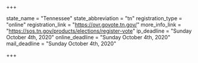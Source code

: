 +++

state_name = "Tennessee"
state_abbreviation = "tn"
registration_type = "online"
registration_link = "https://ovr.govote.tn.gov/"
more_info_link = "https://sos.tn.gov/products/elections/register-vote"
ip_deadline = "Sunday October 4th, 2020"
online_deadline = "Sunday October 4th, 2020"
mail_deadline = "Sunday October 4th, 2020"

+++